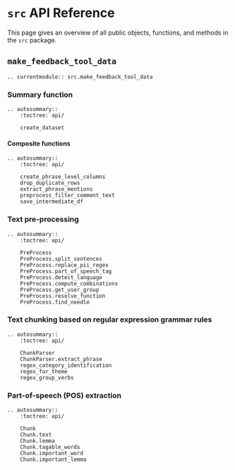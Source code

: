 # `src` API Reference

This page gives an overview of all public objects, functions, and methods in the `src` package.

## `make_feedback_tool_data`

```eval_rst
.. currentmodule:: src.make_feedback_tool_data

```

### Summary function

```eval_rst
.. autosummary::
    :toctree: api/

    create_dataset

```

#### Composite functions

```eval_rst
.. autosummary::
    :toctree: api/

    create_phrase_level_columns
    drop_duplicate_rows
    extract_phrase_mentions
    preprocess_filter_comment_text
    save_intermediate_df

```

### Text pre-processing

```eval_rst
.. autosummary::
    :toctree: api/

    PreProcess
    PreProcess.split_sentences
    PreProcess.replace_pii_regex
    PreProcess.part_of_speech_tag
    PreProcess.detect_language
    PreProcess.compute_combinations
    PreProcess.get_user_group
    PreProcess.resolve_function
    PreProcess.find_needle

```

### Text chunking based on regular expression grammar rules

```eval_rst
.. autosummary::
    :toctree: api/

    ChunkParser
    ChunkParser.extract_phrase
    regex_category_identification
    regex_for_theme
    regex_group_verbs

```


### Part-of-speech (POS) extraction

```eval_rst
.. autosummary::
    :toctree: api/

    Chunk
    Chunk.text
    Chunk.lemma
    Chunk.tagable_words
    Chunk.important_word
    Chunk.important_lemma

```
